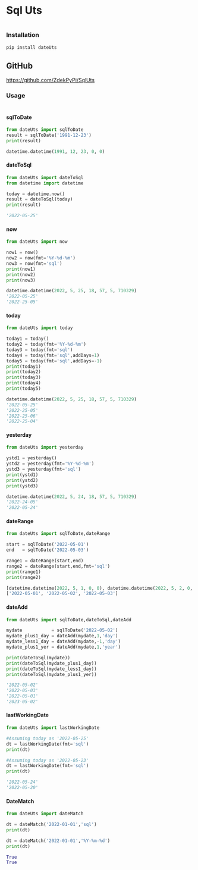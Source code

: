 # Sql Uts
#
### Installation

```sh
pip install dateUts
```

## GitHub
https://github.com/ZdekPyPi/SqlUts

### Usage
#
#### sqlToDate
```py
from dateUts import sqlToDate
result = sqlToDate('1991-12-23')
print(result)
```
```py
datetime.datetime(1991, 12, 23, 0, 0)
```
#### dateToSql
```py
from dateUts import dateToSql
from datetime import datetime

today = datetime.now()
result = dateToSql(today)
print(result)
```
```py
'2022-05-25'
```
#### now
```py
from dateUts import now

now1 = now()
now2 = now(fmt='%Y-%d-%m')
now3 = now(fmt='sql')
print(now1)
print(now2)
print(now3)
```
```py
datetime.datetime(2022, 5, 25, 18, 57, 5, 710329)
'2022-05-25'
'2022-25-05'
```
#### today
```py
from dateUts import today

today1 = today()
today2 = today(fmt='%Y-%d-%m')
today3 = today(fmt='sql')
today4 = today(fmt='sql',addDays=1)
today5 = today(fmt='sql',addDays=-1)
print(today1)
print(today2)
print(today3)
print(today4)
print(today5)
```
```py
datetime.datetime(2022, 5, 25, 18, 57, 5, 710329)
'2022-05-25'
'2022-25-05'
'2022-25-06'
'2022-25-04'
```

#### yesterday
```py
from dateUts import yesterday

ystd1 = yesterday()
ystd2 = yesterday(fmt='%Y-%d-%m')
ystd3 = yesterday(fmt='sql')
print(ystd1)
print(ystd2)
print(ystd3)
```
```py
datetime.datetime(2022, 5, 24, 18, 57, 5, 710329)
'2022-24-05'
'2022-05-24'
```
#### dateRange
```py
from dateUts import sqlToDate,dateRange

start = sqlToDate('2022-05-01')
end   = sqlToDate('2022-05-03')

range1 = dateRange(start,end)
range2 = dateRange(start,end,fmt='sql')
print(range1)
print(range2)
```
```py
[datetime.datetime(2022, 5, 1, 0, 0), datetime.datetime(2022, 5, 2, 0, 0), datetime.datetime(2022, 5, 3, 0, 0)]
['2022-05-01', '2022-05-02', '2022-05-03']
```

#### dateAdd
```py
from dateUts import sqlToDate,dateToSql,dateAdd

mydate           = sqlToDate('2022-05-02')
mydate_plus1_day = dateAdd(mydate,1,'day')
mydate_less1_day = dateAdd(mydate,-1,'day')
mydate_plus1_yer = dateAdd(mydate,1,'year')

print(dateToSql(mydate))
print(dateToSql(mydate_plus1_day))
print(dateToSql(mydate_less1_day))
print(dateToSql(mydate_plus1_yer))
```
```py
'2022-05-02'
'2022-05-03'
'2022-05-01'
'2023-05-02'
```

#### lastWorkingDate
```py
from dateUts import lastWorkingDate

#Assuming today as '2022-05-25'
dt = lastWorkingDate(fmt='sql')
print(dt)

#Assuming today as '2022-05-23'
dt = lastWorkingDate(fmt='sql')
print(dt)
```
```py
'2022-05-24'
'2022-05-20'
```

#### DateMatch
```py
from dateUts import dateMatch

dt = dateMatch('2022-01-01','sql')
print(dt)

dt = dateMatch('2022-01-01','%Y-%m-%d')
print(dt)
```
```py
True
True
```
